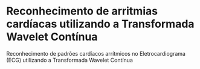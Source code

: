 # Reconhecimento de arritmias cardíacas utilizando a Transformada Wavelet Contínua
Reconhecimento de padrões cardíacos arrítmicos no Eletrocardiograma (ECG) utilizando a Transformada Wavelet Contínua

